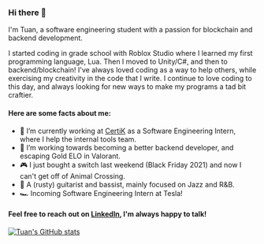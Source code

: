 ### Hi there 👋

I'm Tuan, a software engineering student with a passion for blockchain and backend development.

I started coding in grade school with Roblox Studio where I learned my first programming language, Lua. Then I moved to Unity/C#, and then to backend/blockchain! I've always loved coding as a way to help others, while exercising my creativity in the code that I write. I continue to love coding to this day, and always looking for new ways to make my programs a tad bit craftier.

#### Here are some facts about me:
- 🔭 I’m currently working at [CertiK](https://www.certik.com/) as a Software Engineering Intern, where I help the internal tools team.
- 🌱 I’m working towards becoming a better backend developer, and escaping Gold ELO in Valorant.
- 🎮 I just bought a switch last weekend (Black Friday 2021) and now I can't get off of Animal Crossing.
- 🎸 A (rusty) guitarist and bassist, mainly focused on Jazz and R&B.
- 🏎️ Incoming Software Engineering Intern at Tesla!

#### Feel free to reach out on [LinkedIn](https://www.linkedin.com/in/tuansydau/), I'm always happy to talk!

[![Tuan's GitHub stats](https://github-readme-stats.vercel.app/api?username=tuansydau)](https://github.com/anuraghazra/github-readme-stats)
